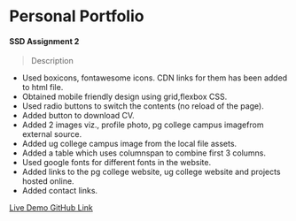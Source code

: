 
# Personal Portfolio

#### SSD Assignment 2

> Description

- Used boxicons, fontawesome icons. CDN links for them has been added to html file.
- Obtained mobile friendly design using grid,flexbox CSS.
- Used radio buttons to switch the contents (no reload of the page).
- Added button to download CV.
- Added 2 images viz., profile photo, pg college campus imagefrom external source.
- Added ug college campus image from the local file assets.
- Added a table which uses columnspan to combine first 3 columns.
- Used google fonts for different fonts in the website.
- Added links to the pg college website, ug college website and projects hosted online.
- Added contact links.

[Live Demo GitHub Link](https://maneeshguptanvss.github.io/)
